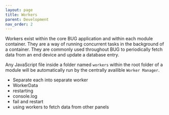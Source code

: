 ```yaml
---
layout: page
title: Workers
parent: Development
nav_order: 2
---
```


Workers exist within the core BUG application and within each module container. They are a way of running concurrent tasks in the background of a container. They are commonly used throughout BUG to periodically fetch data from an end device and update a database entry.

Any JavaScript file inside a folder named `workers` within the root folder of a module will be automatically run by the centrally availible `Worker Manager`.

-   Separate each into separate worker
-   WorkerData
-   restarting
-   console.log
-   fail and restart
-   using workers to fetch data from other panels
